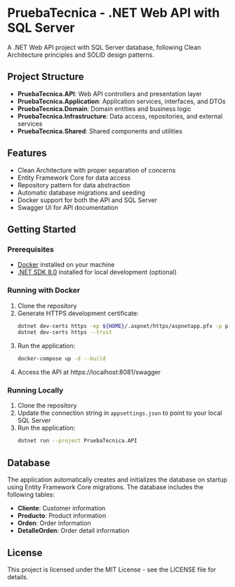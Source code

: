 # PruebaTecnica - .NET Web API with SQL Server

A .NET Web API project with SQL Server database, following Clean Architecture principles and SOLID design patterns.

## Project Structure

- **PruebaTecnica.API**: Web API controllers and presentation layer
- **PruebaTecnica.Application**: Application services, interfaces, and DTOs
- **PruebaTecnica.Domain**: Domain entities and business logic
- **PruebaTecnica.Infrastructure**: Data access, repositories, and external services
- **PruebaTecnica.Shared**: Shared components and utilities

## Features

- Clean Architecture with proper separation of concerns
- Entity Framework Core for data access
- Repository pattern for data abstraction
- Automatic database migrations and seeding
- Docker support for both the API and SQL Server
- Swagger UI for API documentation

## Getting Started

### Prerequisites

- [Docker](https://www.docker.com/products/docker-desktop/) installed on your machine
- [.NET SDK 8.0](https://dotnet.microsoft.com/download/dotnet/8.0) installed for local development (optional)

### Running with Docker

1. Clone the repository
2. Generate HTTPS development certificate:
   ```bash
   dotnet dev-certs https -ep ${HOME}/.aspnet/https/aspnetapp.pfx -p password
   dotnet dev-certs https --trust
   ```
3. Run the application:
   ```bash
   docker-compose up -d --build
   ```
4. Access the API at https://localhost:8081/swagger

### Running Locally

1. Clone the repository
2. Update the connection string in `appsettings.json` to point to your local SQL Server
3. Run the application:
   ```bash
   dotnet run --project PruebaTecnica.API
   ```

## Database

The application automatically creates and initializes the database on startup using Entity Framework Core migrations. The database includes the following tables:

- **Cliente**: Customer information
- **Producto**: Product information
- **Orden**: Order information
- **DetalleOrden**: Order detail information

## License

This project is licensed under the MIT License - see the LICENSE file for details. 